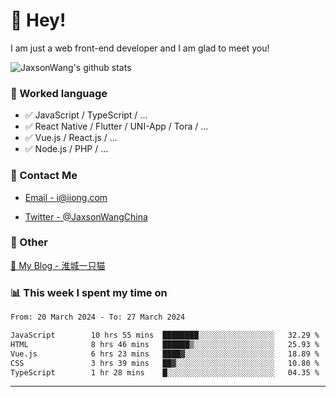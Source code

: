 # 👋 Hey!

I am just a web front-end developer and I am glad to meet you!

![JaxsonWang's github stats](https://github-readme-stats.vercel.app/api?username=JaxsonWang&&show_icons=true&&title_color=1abc9c&&icon_color=1abc9c)


### 📝 Worked language

- ✅ JavaScript / TypeScript / ...
- ✅ React Native / Flutter / UNI-App / Tora / ...
- ✅ Vue.js / React.js / ...
- ✅ Node.js / PHP / ...

### 📮 Contact Me

- [Email - i@iiong.com](mailto:i@iiong.com)

- [Twitter - @JaxsonWangChina](https://twitter.com/JaxsonWangChina)

### 🤪 Other

[📌 My Blog - 淮城一只猫](https://iiong.com)

### 📊 This week I spent my time on

<!--START_SECTION:waka-->

```txt
From: 20 March 2024 - To: 27 March 2024

JavaScript        10 hrs 55 mins  ████████░░░░░░░░░░░░░░░░░   32.29 %
HTML              8 hrs 46 mins   ██████▒░░░░░░░░░░░░░░░░░░   25.93 %
Vue.js            6 hrs 23 mins   ████▓░░░░░░░░░░░░░░░░░░░░   18.89 %
CSS               3 hrs 39 mins   ██▓░░░░░░░░░░░░░░░░░░░░░░   10.80 %
TypeScript        1 hr 28 mins    █░░░░░░░░░░░░░░░░░░░░░░░░   04.35 %
```

<!--END_SECTION:waka-->

---
